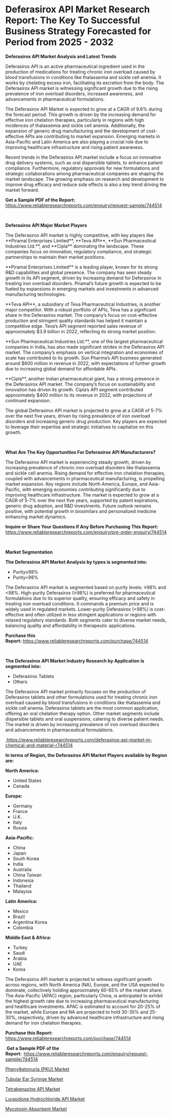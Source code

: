 <p><h1>Deferasirox API Market Research Report: The Key To Successful Business Strategy Forecasted for Period from 2025 - 2032</h1></p><p><strong>Deferasirox API Market Analysis and Latest Trends</strong></p>
<p><p>Deferasirox API is an active pharmaceutical ingredient used in the production of medications for treating chronic iron overload caused by blood transfusions in conditions like thalassemia and sickle cell anemia. It works by chelating excess iron, facilitating its excretion from the body. The Deferasirox API market is witnessing significant growth due to the rising prevalence of iron overload disorders, increased awareness, and advancements in pharmaceutical formulations.</p><p>The Deferasirox API Market is expected to grow at a CAGR of 9.6% during the forecast period. This growth is driven by the increasing demand for effective iron chelation therapies, particularly in regions with high incidences of thalassemia and sickle cell anemia. Additionally, the expansion of generic drug manufacturing and the development of cost-effective APIs are contributing to market expansion. Emerging markets in Asia-Pacific and Latin America are also playing a crucial role due to improving healthcare infrastructure and rising patient awareness.</p><p>Recent trends in the Deferasirox API market include a focus on innovative drug delivery systems, such as oral dispersible tablets, to enhance patient compliance. Furthermore, regulatory approvals for new formulations and strategic collaborations among pharmaceutical companies are shaping the market landscape. The growing emphasis on research and development to improve drug efficacy and reduce side effects is also a key trend driving the market forward.</p></p>
<p><strong>Get a Sample PDF of the Report:&nbsp;</strong> <a href="https://www.reliableresearchreports.com/enquiry/request-sample/744514?utm_campaign=16&utm_medium=2&utm_source=Github&utm_content=ia&utm_term=20012025&utm_id=deferasirox-api">https://www.reliableresearchreports.com/enquiry/request-sample/744514</a></p>
<p>&nbsp;</p>
<p><strong>Deferasirox API Major Market Players</strong></p>
<p><p>The Deferasirox API market is highly competitive, with key players like **Piramal Enterprises Limited**, **Teva API**, **Sun Pharmaceutical Industries Ltd.**, and **Cipla** dominating the landscape. These companies focus on innovation, regulatory compliance, and strategic partnerships to maintain their market positions.</p><p>**Piramal Enterprises Limited** is a leading player, known for its strong R&D capabilities and global presence. The company has seen steady growth in its API segment, driven by increasing demand for Deferasirox in treating iron overload disorders. Piramal’s future growth is expected to be fueled by expansions in emerging markets and investments in advanced manufacturing technologies.</p><p>**Teva API**, a subsidiary of Teva Pharmaceutical Industries, is another major competitor. With a robust portfolio of APIs, Teva has a significant share in the Deferasirox market. The company’s focus on cost-effective production and stringent quality standards has helped it maintain a competitive edge. Teva’s API segment reported sales revenue of approximately $3.9 billion in 2022, reflecting its strong market position.</p><p>**Sun Pharmaceutical Industries Ltd.**, one of the largest pharmaceutical companies in India, has also made significant strides in the Deferasirox API market. The company’s emphasis on vertical integration and economies of scale has contributed to its growth. Sun Pharma’s API business generated around $600 million in revenue in 2022, with expectations of further growth due to increasing global demand for affordable APIs.</p><p>**Cipla**, another Indian pharmaceutical giant, has a strong presence in the Deferasirox API market. The company’s focus on sustainability and innovation has driven its growth. Cipla’s API segment contributed approximately $400 million to its revenue in 2022, with projections of continued expansion.</p><p>The global Deferasirox API market is projected to grow at a CAGR of 5-7% over the next five years, driven by rising prevalence of iron overload disorders and increasing generic drug production. Key players are expected to leverage their expertise and strategic initiatives to capitalize on this growth.</p></p>
<p>&nbsp;</p>
<p><strong>What Are The Key Opportunities For Deferasirox API Manufacturers?</strong></p>
<p><p>The Deferasirox API market is experiencing steady growth, driven by increasing prevalence of chronic iron overload disorders like thalassemia and sickle cell anemia. Rising demand for effective iron chelation therapies, coupled with advancements in pharmaceutical manufacturing, is propelling market expansion. Key regions include North America, Europe, and Asia-Pacific, with emerging economies contributing significantly due to improving healthcare infrastructure. The market is expected to grow at a CAGR of 5-7% over the next five years, supported by patent expirations, generic drug adoption, and R&D investments. Future outlook remains positive, with potential growth in biosimilars and personalized medicine enhancing market dynamics.</p></p>
<p><strong>Inquire or Share Your Questions If Any Before Purchasing This Report:</strong> <a href="https://www.reliableresearchreports.com/enquiry/pre-order-enquiry/744514?utm_campaign=16&utm_medium=2&utm_source=Github&utm_content=ia&utm_term=20012025&utm_id=deferasirox-api">https://www.reliableresearchreports.com/enquiry/pre-order-enquiry/744514</a></p>
<p>&nbsp;</p>
<p><strong>Market Segmentation</strong></p>
<p><strong>The Deferasirox API Market Analysis by types is segmented into:</strong></p>
<p><ul><li>Purity≥98%</li><li>Purity<98%</li></ul></p>
<p><p>The Deferasirox API market is segmented based on purity levels: ≥98% and <98%. High-purity Deferasirox (≥98%) is preferred for pharmaceutical formulations due to its superior quality, ensuring efficacy and safety in treating iron overload conditions. It commands a premium price and is widely used in regulated markets. Lower-purity Deferasirox (<98%) is cost-effective and often utilized in less stringent applications or regions with relaxed regulatory standards. Both segments cater to diverse market needs, balancing quality and affordability in therapeutic applications.</p></p>
<p><strong>Purchase this Report:&nbsp;</strong><a href="https://www.reliableresearchreports.com/purchase/744514?utm_campaign=16&utm_medium=2&utm_source=Github&utm_content=ia&utm_term=20012025&utm_id=deferasirox-api">https://www.reliableresearchreports.com/purchase/744514</a></p>
<p>&nbsp;</p>
<p><strong>The Deferasirox API Market Industry Research by Application is segmented into:</strong></p>
<p><ul><li>Deferasirox Tablets</li><li>Others</li></ul></p>
<p><p>The Deferasirox API market primarily focuses on the production of Deferasirox tablets and other formulations used for treating chronic iron overload caused by blood transfusions in conditions like thalassemia and sickle cell anemia. Deferasirox tablets are the most common application, offering an oral chelation therapy option. Other market segments include dispersible tablets and oral suspensions, catering to diverse patient needs. The market is driven by increasing prevalence of iron overload disorders and advancements in pharmaceutical formulations.</p></p>
<p><a href="https://www.reliableresearchreports.com/deferasirox-api-market-in-chemical-and-material-r744514?utm_campaign=16&utm_medium=2&utm_source=Github&utm_content=ia&utm_term=20012025&utm_id=deferasirox-api">&nbsp;https://www.reliableresearchreports.com/deferasirox-api-market-in-chemical-and-material-r744514</a></p>
<p><strong>In terms of Region, the Deferasirox API Market Players available by Region are:</strong></p>
<p>
    <p> <strong> North America: </strong>
        <ul>
            <li>United States</li>
            <li>Canada</li>
        </ul>
        </p> 
    <p> <strong> Europe: </strong>
        <ul>
            <li>Germany</li>
            <li>France</li>
            <li>U.K.</li>
            <li>Italy</li>
            <li>Russia</li>
        </ul>
        </p> 
    <p> <strong> Asia-Pacific: </strong>
        <ul>
            <li>China</li>
            <li>Japan</li>
            <li>South Korea</li>
            <li>India</li>
            <li>Australia</li>
            <li>China Taiwan</li>
            <li>Indonesia</li>
            <li>Thailand</li>
            <li>Malaysia</li>
        </ul>
        </p> 
    <p> <strong> Latin America: </strong>
        <ul>
            <li>Mexico</li>
            <li>Brazil</li>
            <li>Argentina Korea</li>
            <li>Colombia</li>
        </ul>
        </p> 
    <p> <strong> Middle East & Africa: </strong>
        <ul>
            <li>Turkey</li>
            <li>Saudi</li>
            <li>Arabia</li>
            <li>UAE</li>
            <li>Korea</li>
        </ul>
    </p>
    </p>
<p><p>The Deferasirox API market is projected to witness significant growth across regions, with North America (NA), Europe, and the USA expected to dominate, collectively holding approximately 60-65% of the market share. The Asia-Pacific (APAC) region, particularly China, is anticipated to exhibit the highest growth rate due to increasing pharmaceutical manufacturing and healthcare investments. APAC is estimated to account for 20-25% of the market, while Europe and NA are projected to hold 30-35% and 25-30%, respectively, driven by advanced healthcare infrastructure and rising demand for iron chelation therapies.</p></p>
<p><strong>Purchase this Report: </strong><a href="https://www.reliableresearchreports.com/purchase/744514?utm_campaign=16&utm_medium=2&utm_source=Github&utm_content=ia&utm_term=20012025&utm_id=deferasirox-api">https://www.reliableresearchreports.com/purchase/744514</a></p>
<p>&nbsp;<strong>Get a Sample PDF of the Report:&nbsp;&nbsp;</strong><a href="https://www.reliableresearchreports.com/enquiry/request-sample/744514?utm_campaign=16&utm_medium=2&utm_source=Github&utm_content=ia&utm_term=20012025&utm_id=deferasirox-api">https://www.reliableresearchreports.com/enquiry/request-sample/744514</a></p>
<p><strong></strong></p>
<p><p><a href="https://www.linkedin.com/pulse/in-depth-analysis-phenylketonuria-pku-market-projected-growth-0gbme?utm_campaign=16&utm_medium=2&utm_source=Github&utm_content=ia&utm_term=20012025&utm_id=deferasirox-api">Phenylketonuria (PKU) Market</a></p><p><a href="https://www.linkedin.com/pulse/tubular-ear-syringe-market-research-key-insights-driving-5ucwf?utm_campaign=16&utm_medium=2&utm_source=Github&utm_content=ia&utm_term=20012025&utm_id=deferasirox-api">Tubular Ear Syringe Market</a></p><p><a href="https://github.com/jerhoskinson197676/Market-Research-Report-List-1/blob/main/tetrabenazine-api-market.md?utm_campaign=16&utm_medium=2&utm_source=Github&utm_content=ia&utm_term=20012025&utm_id=deferasirox-api">Tetrabenazine API Market</a></p><p><a href="https://github.com/JosephineMcguire65/Market-Research-Report-List-1/blob/main/lurasidone-hydrochloride-api-market.md?utm_campaign=16&utm_medium=2&utm_source=Github&utm_content=ia&utm_term=20012025&utm_id=deferasirox-api">Lurasidone Hydrochloride API Market</a></p><p><a href="https://www.linkedin.com/pulse/data-global-mycotoxin-absorbent-markets-share-size-growth-mznkf?utm_campaign=16&utm_medium=2&utm_source=Github&utm_content=ia&utm_term=20012025&utm_id=deferasirox-api">Mycotoxin Absorbent Market</a></p></p>